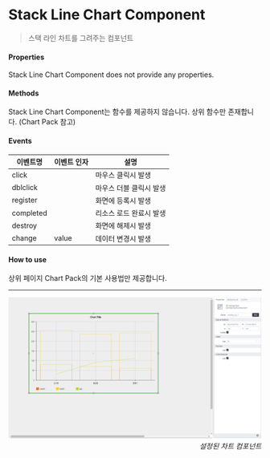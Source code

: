 # Stack Line Chart Component
> 스택 라인 차트를 그려주는 컴포넌트

#### Properties
Stack Line Chart Component does not provide any properties.

#### Methods
Stack Line Chart Component는 함수를 제공하지 않습니다. 상위 함수만 존재합니다. (Chart Pack 참고)

#### Events
|이벤트명|이벤트 인자|설명|
|---|---|---|
|click||마우스 클릭시 발생|
|dblclick||마우스 더블 클릭시 발생|
|register||화면에 등록시 발생|
|completed||리소스 로드 완료시 발생|
|destroy||화면에 해제시 발생|
|change|value|데이터 변경시 발생|

#### How to use

상위 페이지 Chart Pack의 기본 사용법만 제공합니다.

---

![gras](./images/stack_line.png)
<p align="right" style="margin-top: -.85em;font-style: italic;">설정된 차트 컴포넌트</p>